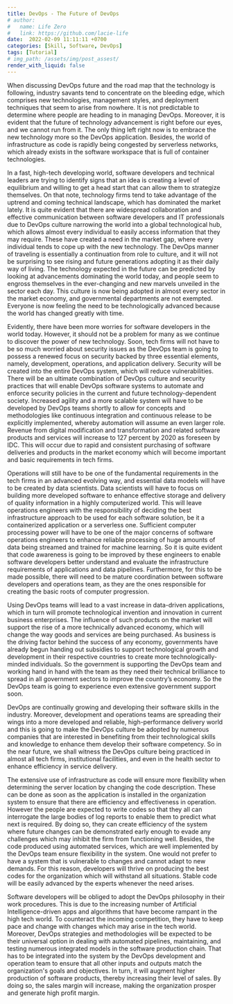 ```yaml
---
title: DevOps - The Future of DevOps
# author:
#   name: Life Zero
#   link: https://github.com/lacie-life
date:  2022-02-09 11:11:11 +0700
categories: [Skill, Software, DevOps]
tags: [Tutorial]
# img_path: /assets/img/post_assest/
render_with_liquid: false
---
```


When discussing DevOps future and the road map that the technology is following, industry savants tend to concentrate on the bleeding edge, which comprises new technologies, management styles, and deployment techniques that seem to arise from nowhere. It is not predictable to determine where people are heading to in managing DevOps. Moreover, it is evident that the future of technology advancement is right before our eyes, and we cannot run from it. The only thing left right now is to embrace the new technology more so the DevOps application. Besides, the world of infrastructure as code is rapidly being congested by serverless networks, which already exists in the software workspace that is full of container technologies.

In a fast, high-tech developing world, software developers and technical leaders are trying to identify signs that an idea is creating a level of equilibrium and willing to get a head start that can allow them to strategize themselves. On that note, technology firms tend to take advantage of the uptrend and coming technical landscape, which has dominated the market lately. It is quite evident that there are widespread collaboration and effective communication between software developers and IT professionals due to DevOps culture narrowing the world into a global technological hub, which allows almost every individual to easily access information that they may require. These have created a need in the market gap, where every individual tends to cope up with the new technology. The DevOps manner of traveling is essentially a continuation from role to culture, and it will not be surprising to see rising and future generations adopting it as their daily way of living. The technology expected in the future can be predicted by looking at advancements dominating the world today, and people seem to engross themselves in the ever-changing and new marvels unveiled in the sector each day. This culture is now being adopted in almost every sector in the market economy, and governmental departments are not exempted. Everyone is now feeling the need to be technologically advanced because the world has changed greatly with time.

Evidently, there have been more worries for software developers in the world today. However, it should not be a problem for many as we continue to discover the power of new technology. Soon, tech firms will not have to be so much worried about security issues as the DevOps team is going to possess a renewed focus on security backed by three essential elements, namely, development, operations, and application delivery. Security will be created into the entire DevOps system, which will reduce vulnerabilities. There will be an ultimate combination of DevOps culture and security practices that will enable DevOps software systems to automate and enforce security policies in the current and future technology-dependent society. Increased agility and a more scalable system will have to be developed by DevOps teams shortly to allow for concepts and methodologies like continuous integration and continuous release to be explicitly implemented, whereby automation will assume an even larger role. Revenue from digital modification and transformation and related software products and services will increase to 127 percent by 2020 as foreseen by IDC. This will occur due to rapid and consistent purchasing of software deliveries and products in the market economy which will become important and basic requirements in tech firms.

Operations will still have to be one of the fundamental requirements in the tech firms in an advanced evolving way, and essential data models will have to be created by data scientists. Data scientists will have to focus on building more developed software to enhance effective storage and delivery of quality information in a highly computerized world. This will leave operations engineers with the responsibility of deciding the best infrastructure approach to be used for each software solution, be it a containerized application or a serverless one. Sufficient computer processing power will have to be one of the major concerns of software operations engineers to enhance reliable processing of huge amounts of data being streamed and trained for machine learning. So it is quite evident that code awareness is going to be improved by these engineers to enable software developers better understand and evaluate the infrastructure requirements of applications and data pipelines. Furthermore, for this to be made possible, there will need to be mature coordination between software developers and operations team, as they are the ones responsible for creating the basic roots of computer progression.

Using DevOps teams will lead to a vast increase in data-driven applications, which in turn will promote technological invention and innovation in current business enterprises. The influence of such products on the market will support the rise of a more technically advanced economy, which will change the way goods and services are being purchased. As business is the driving factor behind the success of any economy, governments have already begun handing out subsidies to support technological growth and development in their respective countries to create more technologically-minded individuals. So the government is supporting the DevOps team and working hand in hand with the team as they need their technical brilliance to spread in all government sectors to improve the country’s economy. So the DevOps team is going to experience even extensive government support soon.

DevOps are continually growing and developing their software skills in the industry. Moreover, development and operations teams are spreading their wings into a more developed and reliable, high-performance delivery world and this is going to make the DevOps culture be adopted by numerous companies that are interested in benefiting from their technological skills and knowledge to enhance them develop their software competency. So in the near future, we shall witness the DevOps culture being practiced in almost all tech firms, institutional facilities, and even in the health sector to enhance efficiency in service delivery.

The extensive use of infrastructure as code will ensure more flexibility when determining the server location by changing the code description. These can be done as soon as the application is installed in the organization system to ensure that there are efficiency and effectiveness in operation. However the people are expected to write codes so that they all can interrogate the large bodies of log reports to enable them to predict what next is required. By doing so, they can create efficiency of the system where future changes can be demonstrated early enough to evade any challenges which may inhibit the firm from functioning well. Besides, the code produced using automated services, which are well implemented by the DevOps team ensure flexibility in the system. One would not prefer to have a system that is vulnerable to changes and cannot adapt to new demands. For this reason, developers will thrive on producing the best codes for the organization which will withstand all situations. Stable code will be easily advanced by the experts whenever the need arises.

Software developers will be obliged to adopt the DevOps philosophy in their work procedures. This is due to the increasing number of Artificial Intelligence-driven apps and algorithms that have become rampant in the high tech world. To counteract the incoming competition, they have to keep pace and change with changes which may arise in the tech world. Moreover, DevOps strategies and methodologies will be expected to be their universal option in dealing with automated pipelines, maintaining, and testing numerous integrated models in the software production chain. That has to be integrated into the system by the DevOps development and operation team to ensure that all other inputs and outputs match the organization's goals and objectives. In turn, it will augment higher production of software products, thereby increasing their level of sales. By doing so, the sales margin will increase, making the organization prosper and generate high profit margin.













